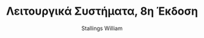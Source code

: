 ---
abstract: ''
author: Stallings William
cover: https://static.eudoxus.gr/books/preview/58/cover-41959458.jpg
edition: 8η
eudoxusid: '41959458'
isbn: 978-960-418-481-1
layout: bibtex
num_pages: '1000'
publisher: ΤΖΙΟΛΑ
ref: isbn_978_960_418_481_1
title: Λειτουργικά Συστήματα, 8η Έκδοση
year: '2014'
---